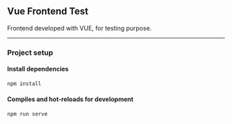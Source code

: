 ## Vue Frontend Test

Frontend developed with VUE, for testing purpose.


---

### Project setup
#### Install dependencies
```bash
npm install
```

#### Compiles and hot-reloads for development
```bash
npm run serve
```
